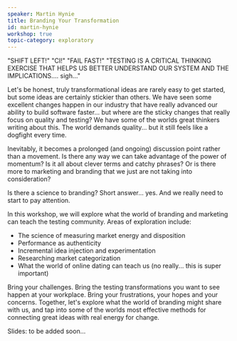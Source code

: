 ```yaml
---
speaker: Martin Hynie
title: Branding Your Transformation
id: martin-hynie
workshop: true
topic-category: exploratory
---
```

"SHIFT LEFT!"
"CI!"
"FAIL FAST!"
"TESTING IS A CRITICAL THINKING EXERCISE THAT HELPS US BETTER UNDERSTAND OUR SYSTEM AND THE IMPLICATIONS.... sigh..."

Let's be honest, truly transformational ideas are rarely easy to get started, but some ideas are certainly stickier than others. We have seen some excellent changes happen in our industry that have really advanced our ability to build software faster... but where are the sticky changes that really focus on quality and testing? We have some of the worlds great thinkers writing about this. The world demands quality... but it still feels like a  dogfight every time. 

Inevitably, it becomes a prolonged (and ongoing) discussion point rather than a movement. Is there any way we can take advantage of the power of momentum? Is it all about clever terms and catchy phrases? Or is there more to marketing and branding that we just are not taking into consideration?

Is there a science to branding? Short answer... yes. And we really need to start to pay attention.

In this workshop, we will explore what the world of branding and marketing can teach the testing community. Areas of exploration include:
- The science of measuring market energy and disposition
- Performance as authenticity
- Incremental idea injection and experimentation
- Researching market categorization
- What the world of online dating can teach us (no really... this is super important)

Bring your challenges. Bring the testing transformations you want to see happen at your workplace. Bring your frustrations, your hopes and your concerns. Together, let's explore what the world of branding might share with us, and tap into some of the worlds most effective methods for connecting great ideas with real energy for change. 

Slides: to be added soon...